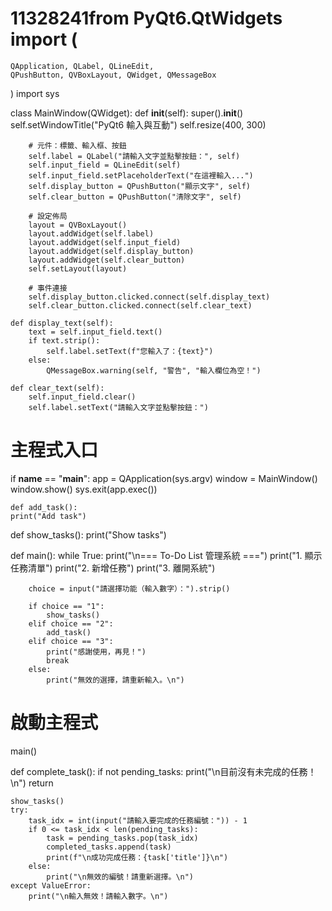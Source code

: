 # 11328241from PyQt6.QtWidgets import (
    QApplication, QLabel, QLineEdit,
    QPushButton, QVBoxLayout, QWidget, QMessageBox
)
import sys

class MainWindow(QWidget):
    def __init__(self):
        super().__init__()
        self.setWindowTitle("PyQt6 輸入與互動")
        self.resize(400, 300)

        # 元件：標籤、輸入框、按鈕
        self.label = QLabel("請輸入文字並點擊按鈕：", self)
        self.input_field = QLineEdit(self)
        self.input_field.setPlaceholderText("在這裡輸入...")
        self.display_button = QPushButton("顯示文字", self)
        self.clear_button = QPushButton("清除文字", self)

        # 設定佈局
        layout = QVBoxLayout()
        layout.addWidget(self.label)
        layout.addWidget(self.input_field)
        layout.addWidget(self.display_button)
        layout.addWidget(self.clear_button)
        self.setLayout(layout)

        # 事件連接
        self.display_button.clicked.connect(self.display_text)
        self.clear_button.clicked.connect(self.clear_text)

    def display_text(self):
        text = self.input_field.text()
        if text.strip():
            self.label.setText(f"您輸入了：{text}")
        else:
            QMessageBox.warning(self, "警告", "輸入欄位為空！")

    def clear_text(self):
        self.input_field.clear()
        self.label.setText("請輸入文字並點擊按鈕：")

# 主程式入口
if __name__ == "__main__":
    app = QApplication(sys.argv)
    window = MainWindow()
    window.show()
    sys.exit(app.exec())


    def add_task():
    print("Add task")

def show_tasks():
    print("Show tasks")

def main():
    while True:
        print("\n=== To-Do List 管理系統 ===")
        print("1. 顯示任務清單")
        print("2. 新增任務")
        print("3. 離開系統")
        
        choice = input("請選擇功能（輸入數字）：").strip()
        
        if choice == "1":
            show_tasks()
        elif choice == "2":
            add_task()
        elif choice == "3":
            print("感謝使用，再見！")
            break
        else:
            print("無效的選擇，請重新輸入。\n")

# 啟動主程式
main()



def complete_task():
    if not pending_tasks:
        print("\n目前沒有未完成的任務！\n")
        return

    show_tasks()
    try:
        task_idx = int(input("請輸入要完成的任務編號：")) - 1
        if 0 <= task_idx < len(pending_tasks):
            task = pending_tasks.pop(task_idx)
            completed_tasks.append(task)
            print(f"\n成功完成任務：{task['title']}\n")
        else:
            print("\n無效的編號！請重新選擇。\n")
    except ValueError:
        print("\n輸入無效！請輸入數字。\n")